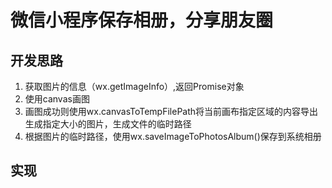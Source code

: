 # 微信小程序保存相册，分享朋友圈
## 开发思路
1. 获取图片的信息（wx.getImageInfo）,返回Promise对象  
2. 使用canvas画图  
3. 画图成功则使用wx.canvasToTempFilePath将当前画布指定区域的内容导出生成指定大小的图片，生成文件的临时路径  
4. 根据图片的临时路径，使用wx.saveImageToPhotosAlbum()保存到系统相册  
## 实现
